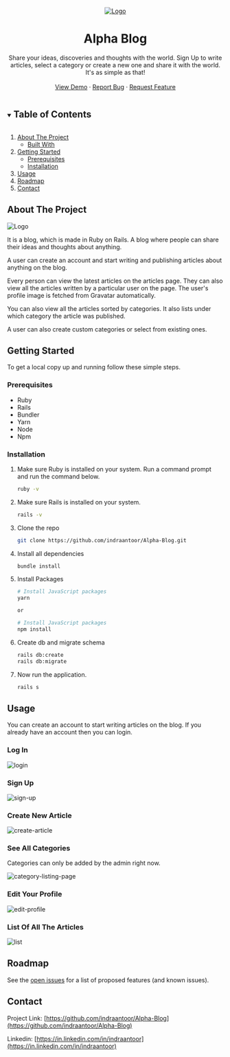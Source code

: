 <!-- PROJECT LOGO -->
<br />
<p align="center">
  <a href="https://github.com/indraantoor/Alpha-Blog">
    <img src="https://i.ibb.co/3zHnb5q/Capture1.png" alt="Logo">
  </a>

  <h1 align="center">Alpha Blog</h1>

  <p align="center">
  Share your ideas, discoveries and thoughts with the world. Sign Up to write articles, select a category or create a new one and share it with the world. It's as simple as that!
<br />
<br />
<a href="http://alpha-blog-indraan.herokuapp.com/">View Demo</a>
·
<a href="https://github.com/indraantoor/Alpha-Blog/issues">Report Bug</a>
·
<a href="https://github.com/indraantoor/Alpha-Blog/issues">Request Feature</a>

  </p>
</p>

<!-- TABLE OF CONTENTS -->
<details open="open">
  <summary><h2 style="display: inline-block">Table of Contents</h2></summary>
  <ol>
    <li>
      <a href="#about-the-project">About The Project</a>
      <ul>
        <li><a href="#built-with">Built With</a></li>
      </ul>
    </li>
    <li>
      <a href="#getting-started">Getting Started</a>
      <ul>
        <li><a href="#prerequisites">Prerequisites</a></li>
        <li><a href="#installation">Installation</a></li>
      </ul>
    </li>
    <li><a href="#usage">Usage</a></li>
    <li><a href="#roadmap">Roadmap</a></li>
    <li><a href="#contact">Contact</a></li>
  </ol>
</details>

<!-- ABOUT THE PROJECT -->

## About The Project

<img src="https://i.ibb.co/3zHnb5q/Capture1.png" alt="Logo">

It is a blog, which is made in Ruby on Rails. A blog where people can share their ideas and thoughts about anything.

A user can create an account and start writing and publishing articles about anything on the blog.

Every person can view the latest articles on the articles page. They can also view all the articles written by a particular user on the page. The user's profile image is fetched from Gravatar automatically.

You can also view all the articles sorted by categories. It also lists under which category the article was published.

A user can also create custom categories or select from existing ones.

<!-- GETTING STARTED -->

## Getting Started

To get a local copy up and running follow these simple steps.

### Prerequisites

- Ruby
- Rails
- Bundler
- Yarn
- Node
- Npm

### Installation

1. Make sure Ruby is installed on your system. Run a command prompt and run the command below.

   ```sh
   ruby -v
   ```

2. Make sure Rails is installed on your system.

   ```sh
   rails -v
   ```

3. Clone the repo

   ```sh
   git clone https://github.com/indraantoor/Alpha-Blog.git
   ```

4. Install all dependencies

   ```sh
   bundle install
   ```

5. Install Packages

   ```sh
   # Install JavaScript packages
   yarn

   or

   # Install JavaScript packages
   npm install
   ```

6. Create db and migrate schema

   ```sh
   rails db:create
   rails db:migrate
   ```

7. Now run the application.
   ```sh
   rails s
   ```

<!-- USAGE EXAMPLES -->

## Usage

You can create an account to start writing articles on the blog. If you already have an account then you can login.

### Log In

<img src="https://i.ibb.co/9HgmFqX/login.png" alt="login" border="0" />

<br />

### Sign Up

<img src="https://i.ibb.co/pLzjTQC/sign-up.png" alt="sign-up" border="0" />

### Create New Article

<img src="https://i.ibb.co/ZXzb9Ht/create-article.png" alt="create-article" border="0" />

### See All Categories

Categories can only be added by the admin right now.

<img src="https://i.ibb.co/BgmZK4q/category-listing-page.png" alt="category-listing-page" border="0" />

### Edit Your Profile

<img src="https://i.ibb.co/K5sM2qc/edit-profile.png" alt="edit-profile" border="0" />

### List Of All The Articles

<img src="https://i.ibb.co/cJQ5LVV/list.png" alt="list" border="0" />

<!-- ROADMAP -->

## Roadmap

See the [open issues](https://github.com/indraantoor/Alpha-Blog/issues) for a list of proposed features (and known issues).

## Contact

Project Link: [https://github.com/indraantoor/Alpha-Blog](https://github.com/indraantoor/Alpha-Blog)

Linkedin: [https://in.linkedin.com/in/indraantoor](https://in.linkedin.com/in/indraantoor)

[linkedin-shield]: https://img.shields.io/badge/-LinkedIn-black.svg?style=for-the-badge&logo=linkedin&colorB=555
[linkedin-url]: https://linkedin.com/in/indraantoor
